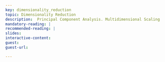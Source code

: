 ```yaml
---
key: dimensionality_reduction
topic: Dimensionality Reduction
description:  Principal Component Analysis. Multidimensional Scaling
mandatory-reading: |
recommended-reading: |
slides: 
interactive-content:
guest:
guest-url:

---
```






